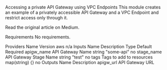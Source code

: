 Accessing a private API Gateway using VPC Endpoints
This module creates an example of a privately accessible API Gateway and a VPC Endpoint and restrict access only through it.

Read the original article on Medium.

Requirements
No requirements.

Providers
Name	Version
aws	n/a
Inputs
Name	Description	Type	Default	Required
apigw_name	API Gateway Name	string	"some-api"	no
stage_name	API Gateway Stage Name	string	"test"	no
tags	Tags to add to resources	map(string)	{}	no
Outputs
Name	Description
apigw_url	API Gateway URL
